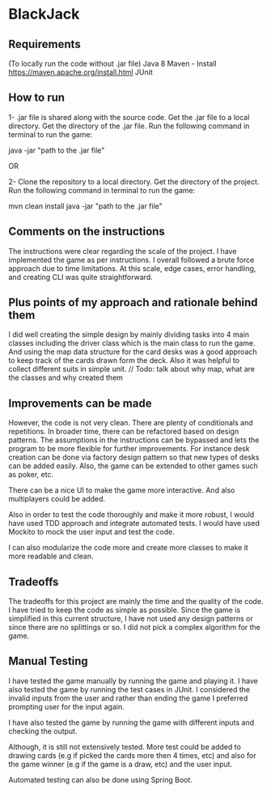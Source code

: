 # BlackJack

## Requirements
(To locally run the code without .jar file)
Java 8
Maven -  Install https://maven.apache.org/install.html
JUnit

## How to run

1- .jar file is shared along with the source code. Get the .jar file to a local directory. 
Get the directory of the .jar file.  Run the following command in terminal to run the game:

java -jar "path to the .jar file"

OR 

2- Clone the repository to a local directory. Get the directory of the project.  Run the following command in terminal 
to run the game:

mvn clean install
java -jar "path to the .jar file"

## Comments on the instructions

The instructions were clear regarding the scale of the project. I have implemented the game as per instructions. 
I overall followed a brute force approach due to time limitations. At this scale, edge cases, error 
handling, and creating CLI was quite straightforward.

## Plus points of my approach and rationale behind them
I did well creating the simple design by mainly dividing tasks into 4 main classes including the driver class which is 
the main class to run the game. And using the map data structure for the card desks was a good approach to keep track 
of the cards drawn form the deck. Also it was helpful to collect different suits in simple unit.
// Todo: talk about why map, what are the classes and why created them



## Improvements can be made
However, the code is not very clean. There are plenty of conditionals and repetitions. In broader time, there can be 
refactored based on design patterns.
The assumptions in the instructions can be bypassed and lets the program to be more flexible for further improvements.
For instance desk creation can be done via factory design pattern so that new types of desks can be added easily.
Also, the game can be extended to other games such as poker, etc.

There can be a nice UI to make the game more interactive. And also multiplayers could be added.

Also in order to test the code thoroughly and make it more robust, I would have used TDD approach and integrate 
automated tests. I would have used Mockito to mock the user input and test the code. 

I can also modularize the code more and create more classes to make it more readable and clean.

## Tradeoffs
 
The tradeoffs for this project are mainly the time and the quality of the code. I have tried to keep the code as simple 
as possible. Since the game is simplified in this current structure, I have not used any design patterns or since there
are no splittings or so. I did not pick a complex algorithm for the game.


## Manual Testing
I have tested the game manually by running the game and playing it. I have also tested the game by running the test 
cases in JUnit. I considered the invalid inputs from the user and rather than ending the game I preferred prompting user 
for the input again.

I have also tested the game by running the game with different inputs and checking the output. 

Although, it is still not extensively tested. More test could be added to drawing cards (e.g if picked the cards more 
then 4 times, etc) and also for the game winner (e.g if the game is a draw, etc) and the user input. 

Automated testing can also be done using Spring Boot.